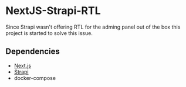 # NextJS-Strapi-RTL

Since Strapi wasn't offering RTL for the adming panel out of the box this project is started to solve this issue.

## Dependencies

- [Next.js](https://github.com/zeit/next.js)
- [Strapi](https://github.com/strapi/strapi)
- docker-compose
